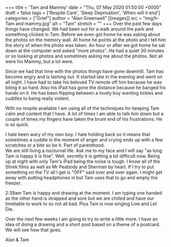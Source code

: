 +++
title = 'Tam and Mammy'
date = "Thu, 07 May 2020 01:50:00 +0000"
draft = false
tags = ['Respite Care', 'Sleep Deprivation', 'When will it end']
categories = ["Grief"]
author = "Alan Greenwell"
[[images]]
  src = "img/h-Tam and mammy.jpg"
  alt = "Tam"
  stretch = ""
+++
Over the past few days things have changed. We had been out for a walk around the park and something clicked in Tam. Before we even got home he was asking about the photos on the memory wall. At home he points at the photo and I tell him the story of when the photo was taken. An hour or after we got home he sat down at the computer and asked "more photos". He had a quiet 30 minutes or so looking at photos and sometimes asking me about the photos. Not all were his Mammy, but a lot were.
<!--more-->
Since we had that time with the photos things have gone downhill. Tam has become angry and is lashing out. It started late in the evening and went on all night. I have had to take his beloved TV remote off him because he was biting it so hard. Also his iPad has gone the distance because he banged his hands on it. He has been flipping between a lovely boy wanting tickles and cuddles to being really violent.

With no respite available I am using all of the techniques for keeping Tam calm and content that I have. A lot of times I am able to talk him down but a couple of times my fingers have taken the brunt end of his frustrations. He is so quick.

I hate been wary of my own boy. I hate holding back so it means that sometimes a cuddle in the moment of anger and crying ends up with a few scratches or a bite so be it. Part of parenthood.  
We are still living a nocturnal life. Ask me to my face and I will say "as long Tam is happy it is fine". Well, secretly it is getting a bit difficult now. Being up at night with only Tam's iPad being the noise is tough. I know all of the Shrek films as well as Mr Peabody and Sherman by heart. If I try to put something on the TV all I get is "OFF" said over and over again. I might get away with putting headphones in but Tam uses that to go and empty the freezer.

2:39am Tam is happy and drawing at the moment. I am typing one handed as the other hand is strapped and sore but we are chilled and have our timetable to work to so not all bad. Plus Tam is now singing Live and Let Die.

Over the next few weeks I am going to try to write a little more. I have an idea of doing a drawing and a short post based on a theme of a postcard. We will see how that goes.

Alan & Tam